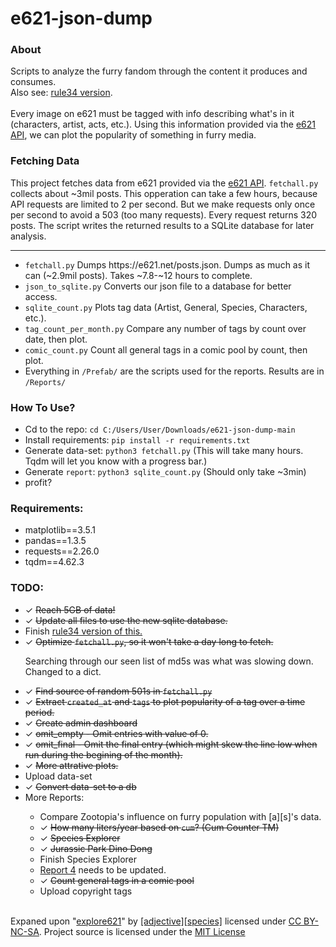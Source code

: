# e621-json-dump
<h3><b>About</b></h3>
Scripts to analyze the furry fandom through the content it produces and consumes.<br>
Also see: <a href="https://github.com/E-Krabs/rule34_json_dump">rule34 version</a>.<br><br>
Every image on e621 must be tagged with info describing what's in it (characters, artist, acts, etc.). Using this information provided via the <a href="https://e621.net/posts.json">e621 API</a>, we can plot the popularity of something in furry media.

<h3><b>Fetching Data</b></h3>
This project fetches data from e621 provided via the <a href="https://e621.net/posts.json">e621 API</a>. <code>fetchall.py</code> collects about ~3mil posts. This opperation can take a few hours, because API requests are limited to 2 per second. But we make requests only once per second to avoid a 503 (too many requests). Every request returns 320 posts. The script writes the returned results to a SQLite database for later analysis.

<hr>
<ul>
  <li><code>fetchall.py</code> Dumps https://e621.net/posts.json. Dumps as much as it can (~2.9mil posts). Takes ~7.8-~12 hours to complete.<br>
  <li><code>json_to_sqlite.py</code> Converts our json file to a database for better access.</li>
  <li><code>sqlite_count.py</code> Plots tag data (Artist, General, Species, Characters, etc.).<br></li>
  <li><code>tag_count_per_month.py</code> Compare any number of tags by count over date, then plot.<br></li>
  <li><code>comic_count.py</code> Count all general tags in a comic pool by count, then plot.<br></li>
  <li>Everything in <code>/Prefab/</code> are the scripts used for the reports. Results are in <code>/Reports/</code></li>
</ul>

<h3><b>How To Use?</b></h3>
<ul>
  <li>Cd to the repo: <code>cd C:/Users/User/Downloads/e621-json-dump-main</code></li>
  <li>Install requirements: <code>pip install -r requirements.txt</code></li>
  <li>Generate data-set: <code>python3 fetchall.py</code> (This will take many hours. Tqdm will let you know with a progress bar.)</li>
  <li>Generate <code>report</code>: <code>python3 sqlite_count.py</code> (Should only take ~3min)</li>
  <li>profit?</li>
</ul>
  
<h3><b>Requirements:</b></h3>
<ul>
  <li>matplotlib==3.5.1</li>
  <li>pandas==1.3.5</li>
  <li>requests==2.26.0</li>
  <li>tqdm==4.62.3</li>
</ul>

<h3><b>TODO:</b></h3>
<ul>
  <li>✓ <strike>Reach 5GB of data!</strike></li>
  <li>✓ <strike>Update all files to use the new sqlite database.</strike></li>
  <li>Finish <a href="https://github.com/E-Krabs/rule34_json_dump">rule34 version of this.</a></li>
  <li>✓ <strike>Optimize <code>fetchall.py</code>, so it won't take a day long to fetch.</strike></li>
  <p>Searching through our seen list of md5s was what was slowing down. Changed to a dict.</p>
  <li>✓ <strike>Find source of random 501s in <code>fetchall.py</code></strike></li>
  <li>✓ <strike>Extract <code>created_at</code> and <code>tags</code> to plot popularity of a tag over a time period.</strike></li>
  <li>✓ <strike>Create admin dashboard</strike></li>
  <li>✓ <strike>omit_empty - Omit entries with value of 0.</strike></li>
  <li>✓ <strike>omit_final - Omit the final entry (which might skew the line low when run during the begining of the month).</strike></li>
  <li>✓ <strike>More attrative plots.</strike></li>
  <li>Upload data-set</li>
  <li>✓ <strike>Convert data-set to a db</strike></li>
  <li>More Reports:</li>
    <ul>
      <li>Compare Zootopia's influence on furry population with [a][s]'s data.
      <li>✓ <strike>How many liters/year based on <code>cum</code>? (Cum Counter TM)</strike></li>
      <li>✓ <strike>Species Explorer</strike></li>
      <li>✓ <strike>Jurassic Park Dino Dong</strike></li>
      <li>Finish Species Explorer</li>
      <li><a href="https://e-krabs.github.io/e621-json-dump/Report/4.htm">Report 4</a> needs to be updated.</li>
      <li>✓ <strike>Count general tags in a comic pool</strike></li>
  <li>Upload copyright tags</li>
  </ul>
</ul>
<br>
Expaned upon "<a href="https://explore621.net">explore621</a>" by <a href="https://adjectivespecies.com/">[adjective][species]</a> licensed under <a href="https://creativecommons.org/licenses/by-nc-sa/4.0/">CC BY-NC-SA</a>. Project source is licensed under the <a href="https://github.com/E-Krabs/e621-json-dump/blob/main/LICENSE">MIT License</a>
